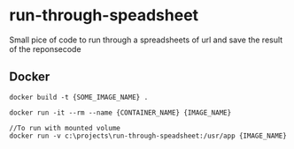 # run-through-speadsheet
Small pice of code to run through a spreadsheets of url and save the result of the reponsecode


## Docker 
```
docker build -t {SOME_IMAGE_NAME} .
 
docker run -it --rm --name {CONTAINER_NAME} {IMAGE_NAME}

//To run with mounted volume
docker run -v c:\projects\run-through-speadsheet:/usr/app {IMAGE_NAME}
```

